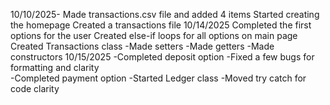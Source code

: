 10/10/2025- Made transactions.csv file and added 4 items
Started creating the homepage
Created a transactions file 
10/14/2025
Completed the first options for the user
Created else-if loops for all options on main page
Created Transactions class
-Made setters
-Made getters
-Made constructors
10/15/2025
-Completed deposit option
-Fixed a few bugs for formatting and clarity  
-Completed payment option
-Started Ledger class 
-Moved try catch for code clarity
